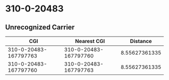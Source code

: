 # 310-0-20483
## Unrecognized Carrier


| CGI | Nearest CGI | Distance |
|-----|-------------|----------|
| 310-0-20483-167797763 | 310-0-20483-167797760 | 8.55627361335 |
| 310-0-20483-167797760 | 310-0-20483-167797763 | 8.55627361335 |
